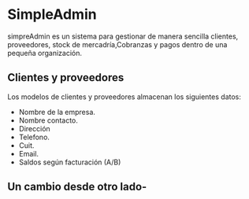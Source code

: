 # SimpleAdmin
simpreAdmin es un sistema para gestionar de manera sencilla clientes, proveedores, stock de mercadría,Cobranzas y pagos dentro de una pequeña organización.

## Clientes y proveedores 
Los modelos de clientes y proveedores almacenan los siguientes datos:
- Nombre de la empresa.
- Nombre contacto.
- Dirección
- Telefono.
- Cuit.
- Email.
- Saldos según facturación (A/B)
## Un cambio desde otro lado- 
